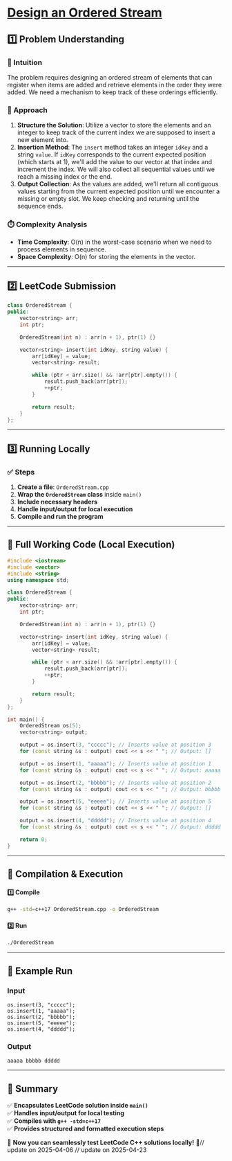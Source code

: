 # **[Design an Ordered Stream](https://leetcode.com/problems/design-an-ordered-stream/description/)**  

## **1️⃣ Problem Understanding**  
### **📌 Intuition**  
The problem requires designing an ordered stream of elements that can register when items are added and retrieve elements in the order they were added. We need a mechanism to keep track of these orderings efficiently. 

### **🚀 Approach**  
1. **Structure the Solution**: Utilize a vector to store the elements and an integer to keep track of the current index we are supposed to insert a new element into.
2. **Insertion Method**: The `insert` method takes an integer `idKey` and a string `value`. If `idKey` corresponds to the current expected position (which starts at 1), we'll add the value to our vector at that index and increment the index. We will also collect all sequential values until we reach a missing index or the end.
3. **Output Collection**: As the values are added, we'll return all contiguous values starting from the current expected position until we encounter a missing or empty slot. We keep checking and returning until the sequence ends.

### **⏱️ Complexity Analysis**  
- **Time Complexity**: O(n) in the worst-case scenario when we need to process elements in sequence.
- **Space Complexity**: O(n) for storing the elements in the vector.

---  

## **2️⃣ LeetCode Submission**  
```cpp
class OrderedStream {
public:
    vector<string> arr;
    int ptr;

    OrderedStream(int n) : arr(n + 1), ptr(1) {}

    vector<string> insert(int idKey, string value) {
        arr[idKey] = value;
        vector<string> result;

        while (ptr < arr.size() && !arr[ptr].empty()) {
            result.push_back(arr[ptr]);
            ++ptr;
        }

        return result;
    }
};
```  

---  

## **3️⃣ Running Locally**  
### **✅ Steps**  
1. **Create a file**: `OrderedStream.cpp`  
2. **Wrap the `OrderedStream` class** inside `main()`  
3. **Include necessary headers**  
4. **Handle input/output for local execution**  
5. **Compile and run the program**  

---  

## **📝 Full Working Code (Local Execution)**  
```cpp
#include <iostream>
#include <vector>
#include <string>
using namespace std;

class OrderedStream {
public:
    vector<string> arr;
    int ptr;

    OrderedStream(int n) : arr(n + 1), ptr(1) {}

    vector<string> insert(int idKey, string value) {
        arr[idKey] = value;
        vector<string> result;

        while (ptr < arr.size() && !arr[ptr].empty()) {
            result.push_back(arr[ptr]);
            ++ptr;
        }

        return result;
    }
};

int main() {
    OrderedStream os(5);
    vector<string> output;

    output = os.insert(3, "ccccc"); // Inserts value at position 3
    for (const string &s : output) cout << s << " "; // Output: []

    output = os.insert(1, "aaaaa"); // Inserts value at position 1
    for (const string &s : output) cout << s << " "; // Output: aaaaa

    output = os.insert(2, "bbbbb"); // Inserts value at position 2
    for (const string &s : output) cout << s << " "; // Output: bbbbb

    output = os.insert(5, "eeeee"); // Inserts value at position 5
    for (const string &s : output) cout << s << " "; // Output: []

    output = os.insert(4, "ddddd"); // Inserts value at position 4
    for (const string &s : output) cout << s << " "; // Output: ddddd

    return 0;
}
```  

---  

## **🔧 Compilation & Execution**  
#### **1️⃣ Compile**  
```bash
g++ -std=c++17 OrderedStream.cpp -o OrderedStream
```  

#### **2️⃣ Run**  
```bash
./OrderedStream
```  

---  

## **🎯 Example Run**  
### **Input**  
```
os.insert(3, "ccccc");
os.insert(1, "aaaaa");
os.insert(2, "bbbbb");
os.insert(5, "eeeee");
os.insert(4, "ddddd");
```  
### **Output**  
```
aaaaa bbbbb ddddd 
```  

---  

## **📌 Summary**  
✅ **Encapsulates LeetCode solution inside `main()`**  
✅ **Handles input/output for local testing**  
✅ **Compiles with `g++ -std=c++17`**  
✅ **Provides structured and formatted execution steps**  

🚀 **Now you can seamlessly test LeetCode C++ solutions locally!** 🚀// update on 2025-04-06
// update on 2025-04-23
